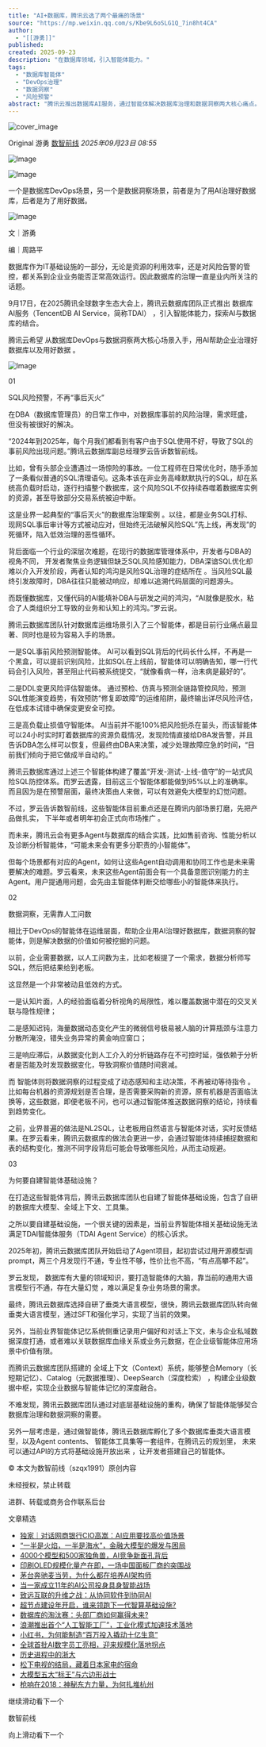 ```yaml
---
title: "AI+数据库，腾讯云选了两个最痛的场景"
source: "https://mp.weixin.qq.com/s/Kbe9L6oSLG1Q_7in8ht4CA"
author:
  - "[[游勇]]"
published:
created: 2025-09-23
description: "在数据库领域，引入智能体能力。"
tags:
  - "数据库智能体"
  - "DevOps治理"
  - "数据洞察"
  - "风险预警"
abstract: "腾讯云推出数据库AI服务，通过智能体解决数据库治理和数据洞察两大核心痛点。"
---
```

![cover_image](https://mmbiz.qpic.cn/mmbiz_jpg/o9lYymLw3WL5eLIrhy50VwZnCXcwlAY5oDOWOiaccUeklUMjibhYLh01Frhj1yqIYz0fMjw1AqesL5FQeQ3HjuxQ/0?wx_fmt=jpeg)

Original 游勇 [数智前线](https://mp.weixin.qq.com/s/) *2025年09月23日 08:55*

![Image](https://mmbiz.qpic.cn/mmbiz_jpg/o9lYymLw3WL5eLIrhy50VwZnCXcwlAY51kpyyUqHMrlb1cooEqQFXgvHlOaJvQxcAJM2Sc41JcuDqNXj5koDUg/640?wx_fmt=jpeg&from=appmsg&tp=webp&wxfrom=5&wx_lazy=1#imgIndex=0)

  

![Image](https://mmbiz.qpic.cn/mmbiz_png/o9lYymLw3WLv79ibkHTQpTjWlN9orGaceeQTCbMYibXA9NINzBH5lhfme1UY1DnHF9xMa4picwHOONvblVAczTQ7A/640?wx_fmt=png&tp=webp&wxfrom=5&wx_lazy=1#imgIndex=1)  

一个是数据库DevOps场景，另一个是数据洞察场景，前者是为了用AI治理好数据库，后者是为了用好数据。

![Image](https://mmbiz.qpic.cn/mmbiz_png/o9lYymLw3WLv79ibkHTQpTjWlN9orGaceiavtwibaHhOkGGPk45842qXXe7Bzx4pjLxh0UVsajzYFoRsezMItORoQ/640?wx_fmt=png&tp=webp&wxfrom=5&wx_lazy=1#imgIndex=2)

文｜游勇  

编｜周路平  

  

  

数据库作为IT基础设施的一部分，无论是资源的利用效率，还是对风险告警的管控，都关系到企业业务能否正常高效运行。因此数据库的治理一直是业内所关注的话题。

  

9月17日，在2025腾讯全球数字生态大会上，腾讯云数据库团队正式推出 数据库AI服务（TencentDB AI Service，简称TDAI） ，引入智能体能力，探索AI与数据库的结合。

  

腾讯云希望 从数据库DevOps与数据洞察两大核心场景入手，用AI帮助企业治理好数据库以及用好数据 。

  

![Image](https://mmbiz.qpic.cn/mmbiz_jpg/o9lYymLw3WL5eLIrhy50VwZnCXcwlAY5GTcj68h9a7a72hIKOqOc5nVDevmXuDIYMpUdaoYacpiaDcCD5bd8Pqw/640?wx_fmt=jpeg&from=appmsg&tp=webp&wxfrom=5&wx_lazy=1#imgIndex=3)

  

  

01

  

SQL风险预警，不再“事后灭火”

  

  

在DBA（数据库管理员）的日常工作中，对数据库事前的风险治理，需求旺盛，但没有被很好的解决。

  

“2024年到2025年，每个月我们都看到有客户由于SQL使用不好，导致了SQL的事前风险出现问题。”腾讯云数据库副总经理罗云告诉数智前线。

  

比如，曾有头部企业遭遇过一场惊险的事故。一位工程师在日常优化时，随手添加了一条看似普通的SQL清理语句。这条本该在非业务高峰默默执行的SQL，却在系统高负载时启动，逐行扫描整个数据库，这个风险SQL不仅持续吞噬着数据库实例的资源，甚至导致部分交易系统被迫中断。

  

这是业界一起典型的“事后灭火”的数据库治理案例 。以往，都是业务SQL打标、现网SQL事后审计等方式被动应对，但始终无法破解风险SQL”先上线，再发现”的死循环，陷入低效治理的恶性循环。

  

背后面临一个行业的深层次难题，在现行的数据库管理体系中，开发者与DBA的视角不同， 开发者聚焦业务逻辑但缺乏SQL风险感知能力，DBA深谙SQL优化却难以介入开发阶段，两者认知的鸿沟是风险SQL治理的症结所在 。当风险SQL最终引发故障时，DBA往往只能被动响应，却难以追溯代码层面的问题源头。

  

而既懂数据库，又懂代码的AI能填补DBA与研发之间的鸿沟，“AI就像是胶水，粘合了人类组织分工导致的业务和认知上的鸿沟。”罗云说。

  

腾讯云数据库团队针对数据库运维场景引入了三个智能体，都是目前行业痛点最显著、同时也是较为容易入手的场景。

  

一是SQL事前风险预测智能体。 AI可以看到SQL背后的代码长什么样，不再是一个黑盒，可以提前识别风险，比如SQL在上线前，智能体可以明确告知，哪一行代码会引入风险，甚至阻止代码被系统提交，“就像看病一样，治未病是最好的”。

  

二是DDL变更风险评估智能体。 通过预检、仿真与预测全链路管控风险，预测SQL性能演变趋势，有效预防“修复即故障”的运维陷阱，最终输出详尽风险评估，在低成本试错中确保变更安全可控。

  

三是高负载止损值守智能体。 AI当前并不能100%把风险扼杀在苗头，而该智能体可以24小时实时盯着数据库的资源负载情况，发现险情直接给DBA发告警，并且告诉DBA怎么样可以恢复，但最终由DBA来决策，减少处理故障应急的时间，“目前我们倾向于把它做成半自动的。”

  

腾讯云数据库通过上述三个智能体构建了覆盖“开发-测试-上线-值守”的一站式风险SQL防控体系。而罗云透露，目前这三个智能体都能做到95%以上的准确率。而且因为是在预警层面，最终决策由人来做，可以有效避免大模型的幻觉问题。

  

不过，罗云告诉数智前线，这些智能体目前重点还是在腾讯内部场景打磨，先把产品做扎实， 下半年或者明年初会正式向市场推广 。

  

而未来，腾讯云会有更多Agent与数据库的结合实践，比如售前咨询、性能分析以及诊断分析智能体，“可能未来会有更多分职责的小智能体”。

  

但每个场景都有对应的Agent，如何让这些Agent自动调用和协同工作也是未来需要解决的难题。罗云看来，未来这些Agent前面会有一个具备意图识别能力的主Agent。用户提通用问题，会先由主智能体判断交给哪些小的智能体来执行。

  

  

02

  

数据洞察，无需靠人工问数

  

  

相比于DevOps的智能体在运维层面，帮助企业用AI治理好数据库，数据洞察的智能体，则是解决数据的价值如何被挖掘的问题。

  

以前，企业需要数据，以人工问数为主，比如老板提了一个需求，数据分析师写SQL，然后把结果给到老板。

  

这显然是一个非常被动且低效的方式。

  

一是认知片面，人的经验面临着分析视角的局限性，难以覆盖数据中潜在的交叉关联与隐性规律；

  

二是感知迟钝，海量数据动态变化产生的微弱信号极易被人脑的计算瓶颈与注意力分散所淹没，错失业务异常的黄金响应窗口；

  

三是响应滞后，从数据变化到人工介入的分析链路存在不可控时延，强依赖于分析者是否能及时发现数据变化，导致洞察价值随时间衰减。

  

而 智能体则将数据洞察的过程变成了动态感知和主动决策，不再被动等待指令 。比如每台机器的资源规划是否合理，是否需要采购新的资源，原有机器是否面临汰换等，这些数据，即便老板不问，也可以通过智能体推送数据洞察的结论，持续看到趋势变化。

  

之前，业界普遍的做法是NL2SQL，让老板用自然语言与智能体对话，实时反馈结果。在罗云看来，腾讯云数据库的做法会更进一步，会通过智能体持续捕捉数据和表的结构变化，推测不同字段背后可能会导致哪些风险，从而主动规避。

  

  

03

  

为何要自建智能体基础设施？

  

  

在打造这些智能体背后，腾讯云数据库团队也自建了智能体基础设施，包含了自研的数据库大模型、全域上下文、工具集。

  

之所以要自建基础设施，一个很关键的因素是，当前业界智能体相关基础设施无法满足TDAI智能体服务（TDAI Agent Service）的核心诉求。

  

2025年初，腾讯云数据库团队开始启动了Agent项目，起初尝试过用开源模型调prompt，两三个月发现行不通，专业性不够，性价比也不高，“有点高攀不起”。

  

罗云发现， 数据库有大量的领域知识，要打造智能体的大脑，靠当前的通用大语言模型行不通，存在大量幻觉 ，难以满足复杂业务场景的需求。

  

最终，腾讯云数据库选择自研了垂类大语言模型，很快，腾讯云数据库团队转向做垂类大语言模型，通过SFT和强化学习，实现了当前的效果。

  

另外，当前业界智能体记忆系统侧重记录用户偏好和对话上下文，未与企业私域数据深度打通，或者难以关联数据库血缘关系或业务元数据，在企业级智能体应用场景中价值有限。

  

而腾讯云数据库团队搭建的 全域上下文（Context）系统，能够整合Memory（长短期记忆）、Catalog（元数据推理）、DeepSearch（深度检索） ，构建企业级数据中枢，实现企业数据与智能体记忆的深度融合。

  

不难发现，腾讯云数据库团队通过对底层基础设施的重构，确保了智能体能够契合数据库治理和数据洞察的需要。

  

另外一层考虑是，通过做智能体，腾讯云数据库孵化了多个数据库垂类大语言模型，以及Agent contents、 智能体工具集等一套组件，在腾讯云的规划里， 未来可以通过API的方式将基础设施开放出来 ，让开发者搭建自己的智能体。

  

© 本文为数智前线（szqx1991）原创内容

未经授权，禁止转载

进群、转载或商务合作联系后台  

  

  

  

文章精选

- [独家｜对话网商银行CIO高嵩：AI应用要找高价值场景](https://mp.weixin.qq.com/s?__biz=MzkwNDMyOTA1NA==&mid=2247493577&idx=1&sn=717311284daf48cae0830f2a07783e70&scene=21#wechat_redirect)
- [“一半是火焰，一半是海水”，金融大模型的爆发与困局](https://mp.weixin.qq.com/s?__biz=MzkwNDMyOTA1NA==&mid=2247493572&idx=1&sn=18c6927e5c1c23178c80bf74290a4c08&scene=21#wechat_redirect)
- [4000个模型和500家独角兽，AI竞争新面孔背后](https://mp.weixin.qq.com/s?__biz=MzkwNDMyOTA1NA==&mid=2247493507&idx=1&sn=ab31ce3b530d970fb9b688d2a88795ed&scene=21#wechat_redirect)
- [印刷OLED规模化量产在即，一场中国面板厂商的突围战](https://mp.weixin.qq.com/s?__biz=MzkwNDMyOTA1NA==&mid=2247493468&idx=1&sn=8c9a9e65bb1bba47842546f25db70ed4&scene=21#wechat_redirect)
- [茅台奔驰麦当劳，为什么都在培养AI架构师](https://mp.weixin.qq.com/s?__biz=MzkwNDMyOTA1NA==&mid=2247493426&idx=1&sn=0cf4f3c43052c45723b33bc5fcc4bb8e&scene=21#wechat_redirect)
- [当一家成立11年的AI公司投身具身智能战场](https://mp.weixin.qq.com/s?__biz=MzkwNDMyOTA1NA==&mid=2247493401&idx=1&sn=dffe1ead6098baa08661145172334b52&scene=21#wechat_redirect)
- [致远互联的升维之战：从协同软件到协同AI](https://mp.weixin.qq.com/s?__biz=MzkwNDMyOTA1NA==&mid=2247493382&idx=1&sn=6dff884b7a54a2163a64134f9e129a19&scene=21#wechat_redirect)
- [超节点建设年开启，谁来领跑下一代智算基础设施?](https://mp.weixin.qq.com/s?__biz=MzkwNDMyOTA1NA==&mid=2247493374&idx=1&sn=3904d9701839a4d0e22b2d931d3002c1&scene=21#wechat_redirect)
- [数据库的淘汰赛：头部厂商如何赢得未来?](https://mp.weixin.qq.com/s?__biz=MzkwNDMyOTA1NA==&mid=2247493332&idx=1&sn=c4267678108dcd869d1f20f4b7e9bc69&scene=21#wechat_redirect)
- [浪潮推出首个“人工智能工厂”，工业化模式加速技术落地](https://mp.weixin.qq.com/s?__biz=MzkwNDMyOTA1NA==&mid=2247493342&idx=1&sn=47c49fa35c7f032b1626b0f931bd9dab&scene=21#wechat_redirect)
- [小红书，为何能制造“百万投入撬动十亿生意”](https://mp.weixin.qq.com/s?__biz=MzkwNDMyOTA1NA==&mid=2247493307&idx=1&sn=a536a54fe37b0229e7af15575343415b&scene=21#wechat_redirect)
- [全球首批AI数字员工亮相，迎来规模化落地拐点](https://mp.weixin.qq.com/s?__biz=MzkwNDMyOTA1NA==&mid=2247493296&idx=1&sn=52be599d85562e50a2ffaa54eb6c4498&scene=21#wechat_redirect)
- [历史进程中的浙大](https://mp.weixin.qq.com/s?__biz=MzkwNDMyOTA1NA==&mid=2247491896&idx=1&sn=a5b22a395489ee364fafd2a52e87a964&scene=21#wechat_redirect)
- [松下电视的结局，藏着日本家电的宿命](https://mp.weixin.qq.com/s?__biz=MzkwNDMyOTA1NA==&mid=2247491811&idx=1&sn=aa997420b77304becdc3cc8f1b83e2f0&scene=21#wechat_redirect)
- [大模型五大“标王”与六边形战士](https://mp.weixin.qq.com/s?__biz=MzkwNDMyOTA1NA==&mid=2247491722&idx=1&sn=b4a5629612964815808f26131ba7fa76&scene=21#wechat_redirect)
- [枪响在2018：神秘东方力量，为何扎堆杭州](https://mp.weixin.qq.com/s?__biz=MzkwNDMyOTA1NA==&mid=2247491539&idx=1&sn=e04c35e6a41fa26c8622b7ead18434ec&scene=21#wechat_redirect)

  

继续滑动看下一个

数智前线

向上滑动看下一个